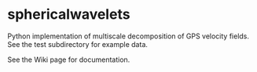 # sphericalwavelets
Python implementation of multiscale decomposition of GPS velocity fields. See the test subdirectory for example data.

See the Wiki page for documentation.
